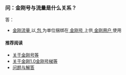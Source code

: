 ### 问：金刚号与流量是什么关系？

答：

- [ 金刚流量 ](https://a2zitpro.github.io/web/流量)以[ 包 ](https://a2zitpro.github.io/web/流量包)为单位捆绑在[ 金刚号 ](https://a2zitpro.github.io/web/金刚号)上供[ 金刚用户 ](https://a2zitpro.github.io/web/金刚用户)使用

#### 推荐阅读

- [关于金刚号等](https://a2zitpro.github.io/web/列表-金刚号及相关问题)
- [关于金刚1.0金刚号梯等](https://a2zitpro.github.io/web/列表-关于金刚1.0配置金刚号型翻墙梯及相关问题)
- [问题与解答](https://a2zitpro.github.io/web/列表-问题与解答)
